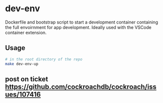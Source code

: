 # dev-env

Dockerfile and bootstrap script to start a development container containing
the full envoirnment for app development. Ideally used with the VSCode container extension.

## Usage

```bash
# in the root directory of the repo
make dev-env-up

```


## post on ticket https://github.com/cockroachdb/cockroach/issues/107416

